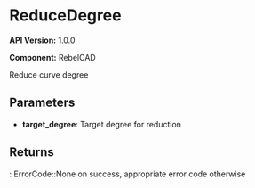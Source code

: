# ReduceDegree

**API Version:** 1.0.0

**Component:** RebelCAD

Reduce curve degree

## Parameters

- **target_degree**: Target degree for reduction

## Returns

: ErrorCode::None on success, appropriate error code otherwise

